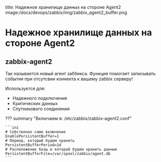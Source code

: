 title: Надежное хранилище данных на стороне Agent2
image:/docs/devops/zabbix/img/zabbix_agent2_buffer.png

# Надежное хранилище данных на стороне Agent2

## zabbix-agent2

Так называется новый агент заббикса.
Функция помогает записывать события при отсутсвии коннекта к вашему zabbix серверу!

Используется для:

- Надежного подключения
- Критических данных
- Спутникового соединения

??? summary "Включаем в: /etc/zabbix/zabbix-agent2.conf"

    ```ini
    # Собственно само включение
    EnablePersistentBuffer=1
    # Период, который будем хранить
    PersistentBufferPeriod=1d
    # Расположение базы в которой будем хранить данные
    PersistentBufferFile=/var/spool/zabbix/agent.db  
    ```